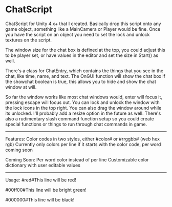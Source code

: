 ChatScript
==========

ChatScript for Unity 4.x+ that I created. Basically drop this script onto any game object, something like a MainCamera or Player would be fine. Once you have the script on an object you need to set the lock and unlock textures on the script.

The window size for the chat box is defined at the top, you could adjust this to be player set, or have values in the editor and set the size in Start() as well.

There's a class for ChatEntry, which contains the things that you see in the chat, like time, name, and text. The OnGUI function will show the chat box if the showchat boolean is true, this allows you to hide and show the chat window at will.

So far the window works like most chat windows would, enter will focus it, pressing escape will focus out. You can lock and unlock the window with the lock icons in the top right. You can also drag the window around while its unlocked. I'll probably add a resize option in the future as well. There's also a rudimentary slash command function setup so you could create special functions or things to run through chat commands in game.

---------
Features:
Color codes in two styles, either #color# or #rrggbb# (web hex rgb)
Currently only colors per line if it starts with the color code, per word coming soon

Coming Soon:
Per word color instead of per line
Customizable color dictionary with user editable values

---------

Usage:
#red#This line will be red!

#00ff00#This line will be bright green!

#000000#This line will be black!

